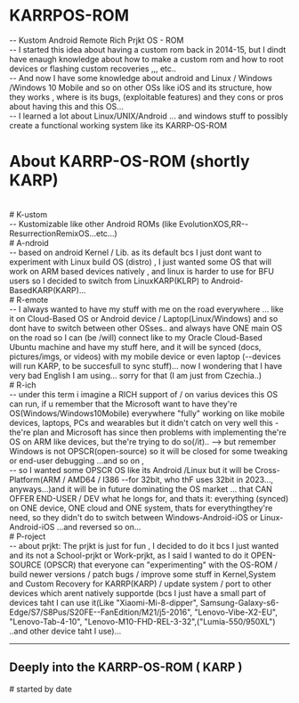 # KARRPOS-ROM
-- Kustom Android Remote Rich Prjkt OS - ROM 
<br>
-- I started this idea about having a custom rom back in 2014-15, but I dindt have enaugh knowledge about how to make a custom rom and how to root devices or flashing custom recoveries ,,, etc..
<br>
-- And now I have some knowledge about android and Linux / Windows /Windows 10 Mobile and so on other OSs like iOS and its structure, how they works , where is its bugs, (exploitable features) and they cons or pros about having this and this OS... 
<br>
-- I learned a lot about Linux/UNIX/Android ... and windows stuff to possibly create a functional working system like its KARRP-OS-ROM
<br>
# About KARRP-OS-ROM (shortly KARP)
<br>
# K-ustom <br>
-- Kustomizable like other Android ROMs (like EvolutionXOS,RR--ResurrectionRemixOS...etc...)
<br>
# A-ndroid  <br>
-- based on android Kernel / Lib. as its default bcs I just dont want to experiment with Linux build OS (distro) , I just wanted some OS that will work on ARM based devices natively , and linux is harder to use for BFU users so I decided to switch from LinuxKARP(KLRP) to Android-BasedKARP(KARP)...
<br>
# R-emote  <br>
-- I always wanted to have my stuff with me on the road everywhere ... like it on Cloud-Based OS or Android device / Laptop(Linux/Windows) and so dont have to switch between other OSses.. and always have ONE main OS on the road so I can (be /will) connect like to  my Oracle Cloud-Based Ubuntu machine and have my stuff here, and it will be synced (docs, pictures/imgs, or videos) with my mobile device or even laptop (--devices will run KARP, to be succesfull to sync stuff)... now I wondering that I have very bad English I am using... sorry for that (I am just from Czechia..)
<br>
# R-ich <br>
-- under this term i imagine a RICH support of / on varius devices this OS can run, if u remember that the Microsoft want to have they're OS(Windows/Windows10Mobile) everywhere "fully" working on like mobile devices, laptops, PCs and wearables but it didn't catch on very well this - the're plan and Microsoft has since then problems with implementing the're OS on ARM like devices, but the're trying to do so(/it).. --> but remember Windows is not OPSCR(open-source) so it will be closed for some tweaking or end-user debugging ...and so on ,
<br>
-- so I wanted some OPSCR OS like its Android /Linux but it will be Cross-Platform(ARM / AMD64 / I386 --for 32bit, who thF uses 32bit in 2023..., anyways...)and it will be in future dominating the OS market ... that CAN OFFER END-USER / DEV what he longs for, and thats it: everything (synced) on ONE device, ONE cloud and ONE system, thats for everythingthey're need, so they didn't do to switch between Windows-Android-iOS or Linux-Android-iOS ...and reversed so on...
<br>
# P-roject <br>
-- about prjkt: The prjkt is just for fun , I decided to do it bcs I just wanted and its not a School-prjkt or Work-prjkt, as I said I wanted to do it OPEN-SOURCE (OPSCR) that everyone can "experimenting" with the OS-ROM / build newer versions / patch bugs / improve some stuff in Kernel,System and Custom Recovery for KARRP(KARP) / update system / port to other devices which arent natively supportde (bcs I just have a small part of devices taht I can use it(Like "Xiaomi-Mi-8-dipper", Samsung-Galaxy-s6-Edge/S7/S8Pus/S20FE--FanEdition/M21/j5-2016", "Lenovo-Vibe-X2-EU", "Lenovo-Tab-4-10", "Lenovo-M10-FHD-REL-3-32",("Lumia-550/950XL") ..and other device taht I use)...
<br>
<hr>
<h2>Deeply into the KARRP-OS-ROM ( KARP )</h2>
# started by date

